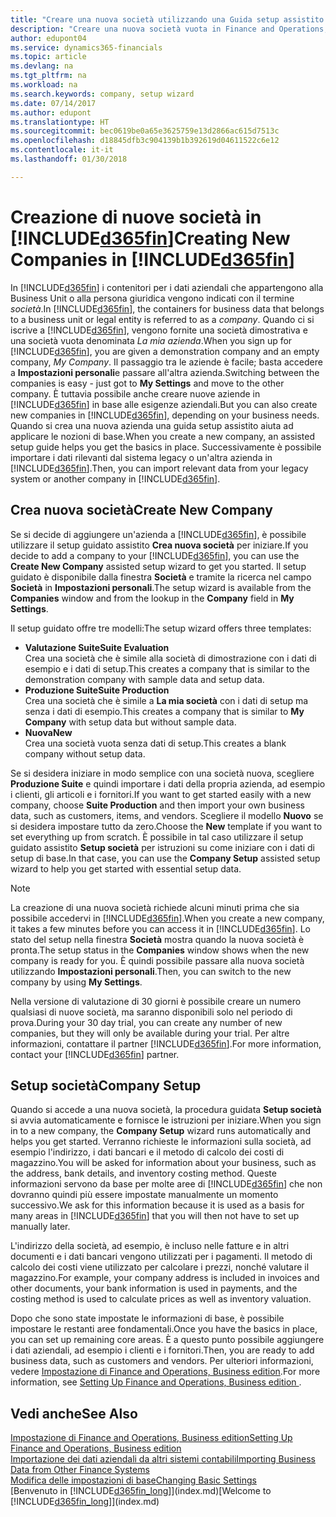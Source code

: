 ```yaml
---
title: "Creare una nuova società utilizzando una Guida setup assistito | Microsoft Docs"
description: "Creare una nuova società vuota in Finance and Operations, Business edition è facile. Una Guida setup assistito fornisce le istruzioni nei vari passaggi e consente di importare i dati aziendali esistenti."
author: edupont04
ms.service: dynamics365-financials
ms.topic: article
ms.devlang: na
ms.tgt_pltfrm: na
ms.workload: na
ms.search.keywords: company, setup wizard
ms.date: 07/14/2017
ms.author: edupont
ms.translationtype: HT
ms.sourcegitcommit: bec0619be0a65e3625759e13d2866ac615d7513c
ms.openlocfilehash: d18845dfb3c904139b1b392619d04611522c6e12
ms.contentlocale: it-it
ms.lasthandoff: 01/30/2018

---
```

# <a name="creating-new-companies-in-included365finincludesd365finmdmd"></a><span data-ttu-id="d0af7-104">Creazione di nuove società in [!INCLUDE[d365fin](includes/d365fin_md.md)]</span><span class="sxs-lookup"><span data-stu-id="d0af7-104">Creating New Companies in [!INCLUDE[d365fin](includes/d365fin_md.md)]</span></span>
<span data-ttu-id="d0af7-105">In [!INCLUDE[d365fin](includes/d365fin_md.md)] i contenitori per i dati aziendali che appartengono alla Business Unit o alla persona giuridica vengono indicati con il termine *società*.</span><span class="sxs-lookup"><span data-stu-id="d0af7-105">In [!INCLUDE[d365fin](includes/d365fin_md.md)], the containers for business data that belongs to a business unit or legal entity is referred to as a *company*.</span></span> <span data-ttu-id="d0af7-106">Quando ci si iscrive a [!INCLUDE[d365fin](includes/d365fin_md.md)], vengono fornite una società dimostrativa e una società vuota denominata *La mia azienda*.</span><span class="sxs-lookup"><span data-stu-id="d0af7-106">When you sign up for [!INCLUDE[d365fin](includes/d365fin_md.md)], you are given a demonstration company and an empty company, *My Company*.</span></span> <span data-ttu-id="d0af7-107">Il passaggio tra le aziende è facile; basta accedere a **Impostazioni personali**e passare all'altra azienda.</span><span class="sxs-lookup"><span data-stu-id="d0af7-107">Switching between the companies is easy - just got to **My Settings** and move to the other company.</span></span> <span data-ttu-id="d0af7-108">È tuttavia possibile anche creare nuove aziende in [!INCLUDE[d365fin](includes/d365fin_md.md)] in base alle esigenze aziendali.</span><span class="sxs-lookup"><span data-stu-id="d0af7-108">But you can also create new companies in [!INCLUDE[d365fin](includes/d365fin_md.md)], depending on your business needs.</span></span> <span data-ttu-id="d0af7-109">Quando si crea una nuova azienda una guida setup assistito aiuta ad applicare le nozioni di base.</span><span class="sxs-lookup"><span data-stu-id="d0af7-109">When you create a new company, an assisted setup guide helps you get the basics in place.</span></span> <span data-ttu-id="d0af7-110">Successivamente è possibile importare i dati rilevanti dal sistema legacy o un'altra azienda in [!INCLUDE[d365fin](includes/d365fin_md.md)].</span><span class="sxs-lookup"><span data-stu-id="d0af7-110">Then, you can import relevant data from your legacy system or another company in [!INCLUDE[d365fin](includes/d365fin_md.md)].</span></span>  

## <a name="create-new-company"></a><span data-ttu-id="d0af7-111">Crea nuova società</span><span class="sxs-lookup"><span data-stu-id="d0af7-111">Create New Company</span></span>
<span data-ttu-id="d0af7-112">Se si decide di aggiungere un'azienda a [!INCLUDE[d365fin](includes/d365fin_md.md)], è possibile utilizzare il setup guidato assistito **Crea nuova società** per iniziare.</span><span class="sxs-lookup"><span data-stu-id="d0af7-112">If you decide to add a company to your [!INCLUDE[d365fin](includes/d365fin_md.md)], you can use the **Create New Company** assisted setup wizard to get you started.</span></span> <span data-ttu-id="d0af7-113">Il setup guidato è disponibile dalla finestra **Società** e tramite la ricerca nel campo **Società** in **Impostazioni personali**.</span><span class="sxs-lookup"><span data-stu-id="d0af7-113">The setup wizard is available from the **Companies** window and from the lookup in the **Company** field in **My Settings**.</span></span>  

<span data-ttu-id="d0af7-114">Il setup guidato offre tre modelli:</span><span class="sxs-lookup"><span data-stu-id="d0af7-114">The setup wizard offers three templates:</span></span>

-   <span data-ttu-id="d0af7-115">**Valutazione Suite**</span><span class="sxs-lookup"><span data-stu-id="d0af7-115">**Suite Evaluation**</span></span>  
    <span data-ttu-id="d0af7-116">Crea una società che è simile alla società di dimostrazione con i dati di esempio e i dati di setup.</span><span class="sxs-lookup"><span data-stu-id="d0af7-116">This creates a company that is similar to the demonstration company with sample data and setup data.</span></span>  
-   <span data-ttu-id="d0af7-117">**Produzione Suite**</span><span class="sxs-lookup"><span data-stu-id="d0af7-117">**Suite Production**</span></span>  
    <span data-ttu-id="d0af7-118">Crea una società che è simile a **La mia società** con i dati di setup ma senza i dati di esempio.</span><span class="sxs-lookup"><span data-stu-id="d0af7-118">This creates a company that is similar to **My Company** with setup data but without sample data.</span></span>  
-   <span data-ttu-id="d0af7-119">**Nuova**</span><span class="sxs-lookup"><span data-stu-id="d0af7-119">**New**</span></span>  
    <span data-ttu-id="d0af7-120">Crea una società vuota senza dati di setup.</span><span class="sxs-lookup"><span data-stu-id="d0af7-120">This creates a blank company without setup data.</span></span>  

<span data-ttu-id="d0af7-121">Se si desidera iniziare in modo semplice con una società nuova, scegliere **Produzione Suite** e quindi importare i dati della propria azienda, ad esempio i clienti, gli articoli e i fornitori.</span><span class="sxs-lookup"><span data-stu-id="d0af7-121">If you want to get started easily with a new company, choose **Suite Production** and then import your own business data, such as customers, items, and vendors.</span></span> <span data-ttu-id="d0af7-122">Scegliere il modello **Nuovo** se si desidera impostare tutto da zero.</span><span class="sxs-lookup"><span data-stu-id="d0af7-122">Choose the **New** template if you want to set everything up from scratch.</span></span> <span data-ttu-id="d0af7-123">È possibile in tal caso utilizzare il setup guidato assistito **Setup società** per istruzioni su come iniziare con i dati di setup di base.</span><span class="sxs-lookup"><span data-stu-id="d0af7-123">In that case, you can use the **Company Setup** assisted setup wizard to help you get started with essential setup data.</span></span>  

> [!NOTE]  
>   <span data-ttu-id="d0af7-124">La creazione di una nuova società richiede alcuni minuti prima che sia possibile accedervi in [!INCLUDE[d365fin](includes/d365fin_md.md)].</span><span class="sxs-lookup"><span data-stu-id="d0af7-124">When you create a new company, it takes a few minutes before you can access it in [!INCLUDE[d365fin](includes/d365fin_md.md)].</span></span> <span data-ttu-id="d0af7-125">Lo stato del setup nella finestra **Società** mostra quando la nuova società è pronta.</span><span class="sxs-lookup"><span data-stu-id="d0af7-125">The setup status in the **Companies** window shows when the new company is ready for you.</span></span> <span data-ttu-id="d0af7-126">È quindi possibile passare alla nuova società utilizzando **Impostazioni personali**.</span><span class="sxs-lookup"><span data-stu-id="d0af7-126">Then, you can switch to the new company by using **My Settings**.</span></span>  

<span data-ttu-id="d0af7-127">Nella versione di valutazione di 30 giorni è possibile creare un numero qualsiasi di nuove società, ma saranno disponibili solo nel periodo di prova.</span><span class="sxs-lookup"><span data-stu-id="d0af7-127">During your 30 day trial, you can create any number of new companies, but they will only be available during your trial.</span></span> <span data-ttu-id="d0af7-128">Per altre informazioni, contattare il partner [!INCLUDE[d365fin](includes/d365fin_md.md)].</span><span class="sxs-lookup"><span data-stu-id="d0af7-128">For more information, contact your [!INCLUDE[d365fin](includes/d365fin_md.md)] partner.</span></span>  

## <a name="company-setup"></a><span data-ttu-id="d0af7-129">Setup società</span><span class="sxs-lookup"><span data-stu-id="d0af7-129">Company Setup</span></span>
<span data-ttu-id="d0af7-130">Quando si accede a una nuova società, la procedura guidata **Setup società** si avvia automaticamente e fornisce le istruzioni per iniziare.</span><span class="sxs-lookup"><span data-stu-id="d0af7-130">When you sign in to a new company, the **Company Setup** wizard runs automatically and helps you get started.</span></span> <span data-ttu-id="d0af7-131">Verranno richieste le informazioni sulla società, ad esempio l'indirizzo, i dati bancari e il metodo di calcolo dei costi di magazzino.</span><span class="sxs-lookup"><span data-stu-id="d0af7-131">You will be asked for information about your business, such as the address, bank details, and inventory costing method.</span></span> <span data-ttu-id="d0af7-132">Queste informazioni servono da base per molte aree di [!INCLUDE[d365fin](includes/d365fin_md.md)] che non dovranno quindi più essere impostate manualmente un momento successivo.</span><span class="sxs-lookup"><span data-stu-id="d0af7-132">We ask for this information because it is used as a basis for many areas in [!INCLUDE[d365fin](includes/d365fin_md.md)] that you will then not have to set up manually later.</span></span>  

<span data-ttu-id="d0af7-133">L'indirizzo della società, ad esempio, è incluso nelle fatture e in altri documenti e i dati bancari vengono utilizzati per i pagamenti. Il metodo di calcolo dei costi viene utilizzato per calcolare i prezzi, nonché valutare il magazzino.</span><span class="sxs-lookup"><span data-stu-id="d0af7-133">For example, your company address is included in invoices and other documents, your bank information is used in payments, and the costing method is used to calculate prices as well as inventory valuation.</span></span>  

<span data-ttu-id="d0af7-134">Dopo che sono state impostate le informazioni di base, è possibile impostare le restanti aree fondamentali.</span><span class="sxs-lookup"><span data-stu-id="d0af7-134">Once you have the basics in place, you can set up remaining core areas.</span></span> <span data-ttu-id="d0af7-135">È a questo punto possibile aggiungere i dati aziendali, ad esempio i clienti e i fornitori.</span><span class="sxs-lookup"><span data-stu-id="d0af7-135">Then, you are ready to add business data, such as customers and vendors.</span></span> <span data-ttu-id="d0af7-136">Per ulteriori informazioni, vedere [Impostazione di Finance and Operations, Business edition](setup.md).</span><span class="sxs-lookup"><span data-stu-id="d0af7-136">For more information, see [Setting Up Finance and Operations, Business edition ](setup.md).</span></span>  

## <a name="see-also"></a><span data-ttu-id="d0af7-137">Vedi anche</span><span class="sxs-lookup"><span data-stu-id="d0af7-137">See Also</span></span>
[<span data-ttu-id="d0af7-138">Impostazione di Finance and Operations, Business edition</span><span class="sxs-lookup"><span data-stu-id="d0af7-138">Setting Up Finance and Operations, Business edition </span></span>](setup.md)  
[<span data-ttu-id="d0af7-139">Importazione dei dati aziendali da altri sistemi contabili</span><span class="sxs-lookup"><span data-stu-id="d0af7-139">Importing Business Data from Other Finance Systems</span></span>](upload-data.md)  
[<span data-ttu-id="d0af7-140">Modifica delle impostazioni di base</span><span class="sxs-lookup"><span data-stu-id="d0af7-140">Changing Basic Settings</span></span>](ui-change-basic-settings.md)  
<span data-ttu-id="d0af7-141">[Benvenuto in [!INCLUDE[d365fin_long](includes/d365fin_long_md.md)]](index.md)</span><span class="sxs-lookup"><span data-stu-id="d0af7-141">[Welcome to [!INCLUDE[d365fin_long](includes/d365fin_long_md.md)]](index.md)</span></span>  

